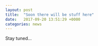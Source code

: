 ```yaml
---
layout: post
title:  "Soon there will be stuff here"
date:   2017-09-20 13:51:29 +0000
categories: news
---
```


Stay tuned...
